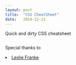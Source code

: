 ```yaml
---
layout: post
title:  "CSS CheatSheet"
date:   2014-12-11
---
```


<p class="intro"><span class="dropcap">Q</span>uick and dirty CSS cheatsheet</p>



<img src="{{ '/assets/img/cheatsheet.png' | prepend: site.baseurl }}" alt="">

Special thanks to <li><a href=http://www.lesliefranke.com/files/reference/csscheatsheet.html> Leslie Franke</a></li>